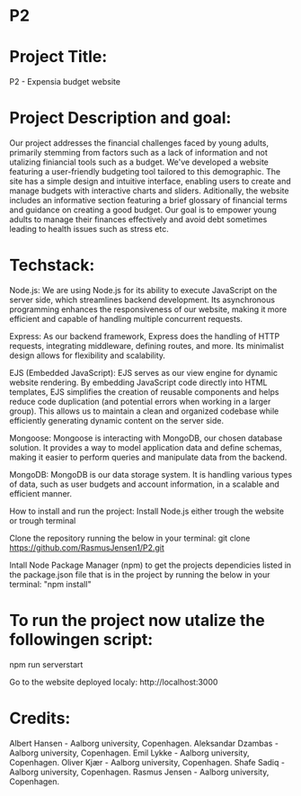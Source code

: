 # P2

# Project Title:

P2 - Expensia budget website

# Project Description and goal:

Our project addresses the financial challenges faced by young adults, primarily stemming from factors such as a lack of information and not utalizing finiancial tools such as a budget. We've developed a website featuring a user-friendly budgeting tool tailored to this demographic. The site has a simple design and intuitive interface, enabling users to create and manage budgets with interactive charts and sliders. Aditionally, the website includes an informative section featuring a brief glossary of financial terms and guidance on creating a good budget. Our goal is to empower young adults to manage their finances effectively and avoid debt sometimes leading to health issues such as stress etc.

# Techstack:

Node.js: We are using Node.js for its ability to execute JavaScript on the server side, which streamlines backend development. Its asynchronous programming enhances the responsiveness of our website, making it more efficient and capable of handling multiple concurrent requests.

Express: As our backend framework, Express does the handling of HTTP requests, integrating middleware, defining routes, and more. Its minimalist design allows for flexibility and scalability.

EJS (Embedded JavaScript): EJS serves as our view engine for dynamic website rendering. By embedding JavaScript code directly into HTML templates, EJS simplifies the creation of reusable components and helps reduce code duplication (and potential errors when working in a larger group). This allows us to maintain a clean and organized codebase while efficiently generating dynamic content on the server side.

Mongoose: Mongoose is interacting with MongoDB, our chosen database solution. It provides a way to model application data and define schemas, making it easier to perform queries and manipulate data from the backend.

MongoDB: MongoDB is our data storage system. It is handling various types of data, such as user budgets and account information, in a scalable and efficient manner.

How to install and run the project:
Install Node.js either trough the website or trough terminal

Clone the repository running the below in your terminal:
git clone https://github.com/RasmusJensen1/P2.git

Intall Node Package Manager (npm) to get the projects dependicies listed in the package.json file that is in the project by running the below in your terminal:
"npm install"

# To run the project now utalize the followingen script:

npm run serverstart

Go to the website deployed localy:
http://localhost:3000

# Credits:

Albert Hansen - Aalborg university, Copenhagen.
Aleksandar Dzambas - Aalborg university, Copenhagen.
Emil Lykke - Aalborg university, Copenhagen.
Oliver Kjær - Aalborg university, Copenhagen.
Shafe Sadiq - Aalborg university, Copenhagen.
Rasmus Jensen - Aalborg university, Copenhagen.

